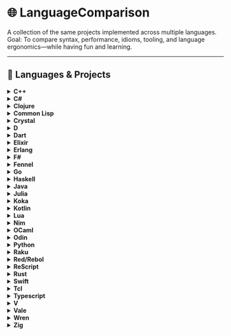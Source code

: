 # 🌐 LanguageComparison

A collection of the same projects implemented across multiple languages.
Goal: To compare syntax, performance, idioms, tooling, and language ergonomics—while having fun and learning.

---

## 🧰 Languages & Projects

<details>
  <summary><strong>C++</strong></summary>

  > ### 🗂️ Projects
  > - [Lexer](Cpp/Lexer/) – basic lexer with token types
  >
  > ### ⚙️ Tooling
  > - **Compiler:** `g++`
  > - **LSP:** `clangd`
</details>
<details>
  <summary><strong>C#</strong></summary>

  > ### 🗂️ Projects
  > - [Lexer](Csharp/Lexer/) – basic lexer with token types
  > ### ⚙️ Tooling
  > - **Compiler:** `dotnet`
  > - **LSP:** `csharp-ls`
</details>
<details>
  <summary><strong>Clojure</strong></summary>

  > ### 🗂️ Projects
  > - [Lexer](Clojure/Lexer/) – basic lexer with token types
  > ### ⚙️ Tooling
  > - **Manager:** `leiningen`
  > - **Compiler:** `lein`
  > - **LSP:** `clojure-lsp`
</details>
<details>
  <summary><strong>Common Lisp</strong></summary>

  > ### 🗂️ Projects
  > ### ⚙️ Tooling
</details>
<details>
  <summary><strong>Crystal</strong></summary>

  > ### 🗂️ Projects
  > ### ⚙️ Tooling
</details>
<details>
  <summary><strong>D</strong></summary>

  > ### 🗂️ Projects
  > - [Lexer](D/Lexer/) – basic lexer with token types
  >
  > ### ⚙️ Tooling
  > - **Compiler:** `dmd`
  > - **LSP:** `serve_d`
</details>
<details>
  <summary><strong>Dart</strong></summary>

  > ### 🗂️ Projects
  > ### ⚙️ Tooling
</details>
<details>
  <summary><strong>Elixir</strong></summary>

  > ### 🗂️ Projects
  > - [Lexer](Elixir/Lexer/) – basic lexer with token types
  >
  > ### ⚙️ Tooling
  > - **Manager:** `mix`
  > - **Compiler:** `elixirc`
  > - **Runner:** `elixir`
  > - **Shell:** `iex`
  > - **LSP:** `elixir_ls`
</details>
<details>
  <summary><strong>Erlang</strong></summary>

  > ### 🗂️ Projects
  > - [Lexer](Erlang/Lexer/) – basic lexer with token types
  >
  > ### ⚙️ Tooling
  > - **Compiler:** `erlc`
  > - **Shell:** `erl`
  > - **LSP:** `erlang_ls`
</details>
<details>
  <summary><strong>F#</strong></summary>

  > ### 🗂️ Projects
  > ### ⚙️ Tooling
</details>
<details>
  <summary><strong>Fennel</strong></summary>

  > ### 🗂️ Projects
  > ### ⚙️ Tooling
</details>
<details>
  <summary><strong>Go</strong></summary>

  > ### 🗂️ Projects
  > - [Lexer](Go/Lexer/) – basic lexer with token types
  >
  > ### ⚙️ Tooling
  > - **Runner:** `go`
  > - **LSP:** `gopls`
</details>
<details>
  <summary><strong>Haskell</strong></summary>

  > ### 🗂️ Projects
  > - [Lexer](Haskell/Lexer/) – basic lexer with token types
  >
  > ### ⚙️ Tooling
  > - **Compiler:** `ghc`
  > - **Shell:** `ghci`
  > - **LSP:** `hls`
</details>
<details>
  <summary><strong>Java</strong></summary>

  > ### 🗂️ Projects
  > - [Lexer](Java/Lexer/) – basic lexer with token types
  >
  > ### ⚙️ Tooling
  > - **Manager:** `maven`
  > - **Compiler:** `mvn`
  > - **LSP:** `jdtls`
</details>
<details>
  <summary><strong>Julia</strong></summary>

  > ### 🗂️ Projects
  > ### ⚙️ Tooling
</details>
<details>
  <summary><strong>Koka</strong></summary>

  > ### 🗂️ Projects
  > ### ⚙️ Tooling
</details>
<details>
  <summary><strong>Kotlin</strong></summary>

  > ### 🗂️ Projects
  > ### ⚙️ Tooling
</details>
<details>
  <summary><strong>Lua</strong></summary>

  > ### 🗂️ Projects
  > - [Lexer](Lua/Lexer/) – basic lexer with token types
  >
  > ### ⚙️ Tooling
  > - **Compiler:** `luac`
  > - **Runner:** `lua`
  > - **LSP:** `lua_ls`
</details>
<details>
  <summary><strong>Nim</strong></summary>

  > ### 🗂️ Projects
  > - [Lexer](Nim/Lexer/) – basic lexer with token types
  >
  > ### ⚙️ Tooling
  > - **Compiler:** `nim`
  > - **Runner:** `nim`
  > - **LSP:** `nim_langserver`
</details>
<details>
  <summary><strong>OCaml</strong></summary>

  > ### 🗂️ Projects
  > ### ⚙️ Tooling
</details>
<details>
  <summary><strong>Odin</strong></summary>

  > ### 🗂️ Projects
  > - [Lexer](Odin/Lexer/) – basic lexer with token types
  >
  > ### ⚙️ Tooling
  > - **Compiler:** `odin`
  > - **Runner:** `odin`
  > - **LSP:** `ols`
</details>
<details>
  <summary><strong>Python</strong></summary>

  > ### 🗂️ Projects
  > - [Lexer](Python/Lexer/) – basic lexer with token types
  >
  > ### ⚙️ Tooling
  > - **Runner:** `python`
  > - **LSP:** `based_pyright`
</details>
<details>
  <summary><strong>Raku</strong></summary>

  > ### 🗂️ Projects
  > ### ⚙️ Tooling
</details>
<details>
  <summary><strong>Red/Rebol</strong></summary>

  > ### 🗂️ Projects
  > ### ⚙️ Tooling
</details>
<details>
  <summary><strong>ReScript</strong></summary>

  > ### 🗂️ Projects
  > ### ⚙️ Tooling
</details>
<details>
  <summary><strong>Rust</strong></summary>

  > ### 🗂️ Projects
  > - [Lexer](Rust/Lexer/) – basic lexer with token types
  >
  > ### ⚙️ Tooling
  > - **Compiler:** `cargo`
  > - **Runner:** `cargo`
  > - **LSP:** `rust-analyzer`
  > - **Extra** `rust-script` - allows shebang for running single files
</details>
<details>
  <summary><strong>Swift</strong></summary>

  > ### 🗂️ Projects
  > ### ⚙️ Tooling
</details>
<details>
  <summary><strong>Tcl</strong></summary>

  > ### 🗂️ Projects
  > ### ⚙️ Tooling
</details>
<details>
  <summary><strong>Typescript</strong></summary>

  > ### 🗂️ Projects
  > - [Lexer](Typescript/Lexer/) – basic lexer with token types
  >
  > ### ⚙️ Tooling
  > - **Compiler:** `npx tsc`
  > - **Runner:** `npx tsx`
  > - **LSP:** `typescript-language-server`
</details>
<details>
  <summary><strong>V</strong></summary>

  > ### 🗂️ Projects
  > ### ⚙️ Tooling
</details>
<details>
  <summary><strong>Vale</strong></summary>

  > ### 🗂️ Projects
  > ### ⚙️ Tooling
</details>
<details>
  <summary><strong>Wren</strong></summary>

  > ### 🗂️ Projects
  > ### ⚙️ Tooling
</details>
<details>
  <summary><strong>Zig</strong></summary>

  > ### 🗂️ Projects
  > - [Lexer](Zig/Lexer/) – basic lexer with token types
  >
  > ### ⚙️ Tooling
  > - **Compiler:** `zig`
  > - **Runner:** `zig`
  > - **LSP:** `zls`
</details>
